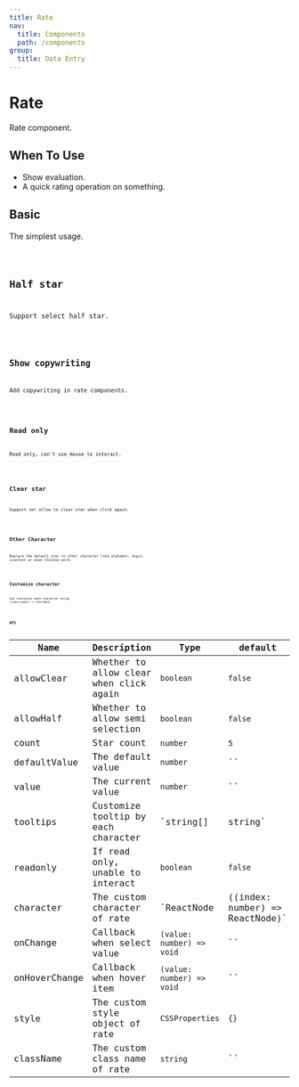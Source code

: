 ```yaml
---
title: Rate
nav:
  title: Components
  path: /components
group:
  title: Data Entry
---
```


# Rate 

Rate component.

## When To Use

* Show evaluation.
* A quick rating operation on something.

## Basic

The simplest usage.

<code src='./demo/basic.tsx'/>

## Half star

Support select half star.

<code src='./demo/half.tsx' />


## Show copywriting

Add copywriting in rate components.

<code src='./demo/text.tsx'/>

## Read only

Read only, can't use mouse to interact.

<code src='./demo/readonly.tsx'/>

## Clear star

Support set allow to clear star when click again.

<code src='./demo/allowClear.tsx'/>

## Other Character

Replace the default star to other character like alphabet, digit, iconfont or even Chinese word.

<code src='./demo/other.tsx' />

## Customize character

Can customize each character using `(index:number) => ReactNode`.

<code src='./demo/custom.tsx' />

## API

| Name        | Description      | Type                                       | default   |
| ----------- | ---------------- | ------------------------------------------ | --------- |
| allowClear        | Whether to allow clear when click again         | `boolean`         | `false` |
| allowHalf    | Whether to allow semi selection         | `boolean`                                  | `false`   |
| count      | Star count   | `number`                   | `5`   |
| defaultValue     | The default value         | `number`                                  | ``   |
| value        | The current value         | `number`   | ``   |
| tooltips | Customize tooltip by each character    | `string[] | string`           | ``   |
| readonly | If read only, unable to interact | `boolean`                   | `false`      |
| character     | The custom character of rate  | `ReactNode | ((index: number) => ReactNode)` | `<StarFilled />`    |
| onChange | 	Callback when select value | `(value: number) => void`        |`` |
| onHoverChange | Callback when hover item  | `(value: number) => void`   | ``  |
| style | The custom style object of rate | `CSSProperties`        |`{}` |
| className | The custom class name of rate  | `string`   | ``  |

